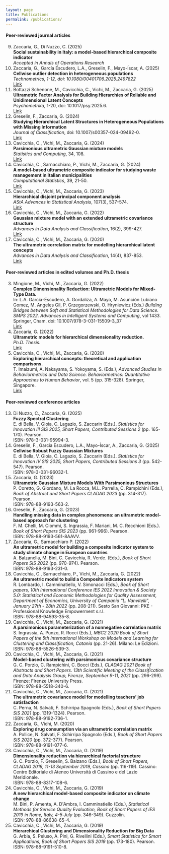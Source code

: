 ```yaml
---
layout: page
title: Publications
permalink: /publications/
---
```


#### Peer-reviewed journal articles
9. Zaccaria, G., Di Nuzzo, C. (2025) \
  **Social sustainability in Italy: a model-based hierarchical composite indicator** \
 _Accepted in Annals of Operations Research_ 
8. Zaccaria, G., García Escudero, L.A., Greselin, F., Mayo-Íscar, A. (2025) \
**Cellwise outlier detection in heterogeneous populations** \
 _Technometrics, 1-12, doi: 10.1080/00401706.2025.2497822_ \
<a href="https://www.tandfonline.com/doi/full/10.1080/00401706.2025.2497822" target="_blank">Link</a> 
7. Bottazzi Schenone, M., Cavicchia, C., Vichi, M., Zaccaria, G. (2025) \
  **Ultrametric Factor Analysis for Building Hierarchies of Reliable and Unidimensional Latent Concepts** \
  _Psychometrika_, 1-20, doi: 10.1017/psy.2025.6. \
<a href="https://doi.org/10.1017/psy.2025.6" target="_blank">Link</a> 
6. Greselin, F., Zaccaria, G. (2024) \
   **Studying Hierarchical Latent Structures in Heterogeneous Populations with Missing Information** \
  _Journal of Classification_, doi: 10.1007/s00357-024-09492-0. \
<a href="https://link.springer.com/article/10.1007/s00357-024-09492-0" target="_blank">Link</a> 
5. Cavicchia, C., Vichi, M., Zaccaria, G. (2024) \
   **Parsimonious ultrametric Gaussian mixture models** \
   _Statistics and Computing_, 34, 108. \
    <a href="https://link.springer.com/article/10.1007/s11222-024-10405-9" target="_blank">Link</a> 
4. Cavicchia, C., Sarnacchiaro, P., Vichi, M., Zaccaria, G. (2024) \
  **A model-based ultrametric composite indicator for studying waste management in Italian municipalities** \
   _Computational Statistics_, 39, 21-50.\
    <a href="https://link.springer.com/article/10.1007/s00180-023-01333-9" target="_blank">Link</a>
3.  Cavicchia, C., Vichi, M., Zaccaria, G. (2023) \
  **Hierarchical disjoint principal component analysis** \
   _AStA Advances in Statistical Analysis_, 107(3), 537–574.\
    <a href="https://link.springer.com/article/10.1007/s10182-022-00458-4" target="_blank">Link</a>
2.  Cavicchia, C., Vichi, M., Zaccaria, G. (2022) \
   **Gaussian mixture model with an extended ultrametric covariance structure** \
   _Advances in Data Analysis and Classification_, 16(2), 399-427. \
   <a href="https://link.springer.com/article/10.1007/s11634-021-00488-x" target="_blank">Link</a>
1.  Cavicchia, C., Vichi, M., Zaccaria, G. (2020) \
   **The ultrametric correlation matrix for modelling hierarchical latent concepts** \
   _Advances in Data Analysis and Classification_, 14(4), 837-853.\
   <a href="https://link.springer.com/article/10.1007/s11634-020-00400-z" target="_blank">Link</a>
   
#### Peer-reviewed articles in edited volumes and Ph.D. thesis
3. Mingione, M., Vichi, M., Zaccaria, G. (2022) \
   **Complex Dimensionality Reduction: Ultrametric Models for Mixed-Type Data.** \
   In: L.A. Garcia-Escudero, A. Gordaliza, A. Mayo, M. Asunción Lubiano Gomez, M. Angeles Gil, P. Grzegorzewski, O. Hryniewicz (Eds.) _Building Bridges between Soft      and Statistical Methodologies for Data Science. SMPS 2022. Advances in Intelligent Systems and Computing_, vol 1433. Springer, Cham. doi: 10.1007/978-3-031-15509-3_37 \
   <a href="https://link.springer.com/chapter/10.1007/978-3-031-15509-3_37" target="_blank">Link</a>
2. Zaccaria, G. (2022) \
   **Ultrametric models for hierarchical dimensionality reduction.** \
   _Ph.D. Thesis_. \
   <a href="https://iris.uniroma1.it/handle/11573/1628179?mode=full.4076" target="_blank">Link</a>
1. Cavicchia, C., Vichi, M., Zaccaria, G. (2020) \
  **Exploring hierarchical concepts: theoretical and application comparisons.** \
  T. Imaizumi, A. Nakayama, S. Yokoyama, S. (Eds.), _Advanced Studies in Behaviormetrics and Data Science. Behaviormetrics: Quantitative Approaches to Human Behavior_,   vol. 5 (pp.   315-328). Springer, Singapore. \
 <a href="https://link.springer.com/chapter/10.1007/978-981-15-2700-5_19" target="_blank">Link</a> 
 
#### Peer-reviewed conference articles
13. Di Nuzzo, C., Zaccaria, G. (2025) \
**Fuzzy Spectral Clustering** \
E. di Bella, V. Gioia, C. Lagazio, S. Zaccarin (Eds.). _Statistics for Innovation III SIS 2025, Short Papers, Contributed Sessions 2_ (pp. 165-170). Pearson. \
ISBN: 978-3-031-95994-3.
12. Greselin, F., García Escudero, L.A., Mayo-Íscar, A., Zaccaria, G. (2025) \
**Cellwise Robust Fuzzy Gaussian Mixtures** \
E. di Bella, V. Gioia, C. Lagazio, S. Zaccarin (Eds.). _Statistics for Innovation IV SIS 2025, Short Papers, Contributed Sessions 3_ (pp. 542-547). Pearson. \
ISBN: 978-3-031-96032-1.
11. Zaccaria, G. (2023) \
**Ultrametric Gaussian Mixture Models With Parsimonious Structures** \
P. Coretto, G. Giordano, M. La Rocca, M.L. Parrella, C. Rampichini (Eds.), _Book of Abstract and Short Papers CLADAG 2023_ (pp. 314-317). Pearson. \
ISBN: 978-88-9193-563-2.
10. Greselin, F., Zaccaria, G. (2023) \
**Handling missing data in complex phenomena: an ultrametric model-based approach for clustering** \
F. M. Chelli, M. Ciommi, S. Ingrassia, F. Mariani, M. C. Recchioni (Eds.). _Book of Short Papers SIS 2023_ (pp. 961-996). Pearson. \
ISBN: 978-88-9193-561-8AAVV.
9. Zaccaria, G., Sarnacchiaro P. (2022) \
 **An ultrametric model for building a composite indicator system to study climate change in European countries** \
 A. Balzanella, M. Bini, C. Cavicchia, R. Verde. (Eds.), _Book of Short Papers SIS 2022_ (pp. 970-974). Pearson. \
 ISBN: 978-88-9193-231-0.
8. Cavicchia, C., Sarnacchiaro, P., Vichi, M., Zaccaria, G. (2022) \
 **An ultrametric model to build a Composite Indicators system** \
 R. Lombardo, I. Camminatiello, V. Simonacci (Eds.), _Book of Short papers, 10th International Conference IES 2022 Innovation & Society 5.0: Statistical and Economic Methodologies for Quality Assessment, Department of Economics, University of Campania “L. Vanvitelli”, January 27th - 28th 2022_ (pp. 208-211). Sesto San Giovanni: PKE - Professional Knowledge Empowerment s.r.l. \
 ISBN: 978-88-94593-35-8.
7. Cavicchia, C., Vichi, M., Zaccaria, G. (2021) \
  **A parsimonious parameterization of a nonnegative correlation matrix** \
  S. Ingrassia, A. Punzo, R. Rocci (Eds.), _MBC2 2020 Book of Short Papers of the 5th International Workshop on Models and Learning for Clustering and Classification, Catania_ (pp. 21-26). Milano: Le Edizioni. \
  ISBN: 978-88-5526-539-3.
6. Cavicchia, C., Vichi, M., Zaccaria, G. (2021) \
 **Model-based clustering with parsimonious covariance structure** \
 G. C. Porzio, C. Rampichini, C. Bocci (Eds.), _CLADAG 2021 Book of Abstracts and Short Papers. 13th Scientific Meeting of the Classification and Data Analysis Group, Firenze, September 9-11, 2021_ (pp. 296-299). Firenze: Firenze University Press. \
 ISBN: 978-88-5518-340-6.
5. Cavicchia, C., Vichi, M., Zaccaria, G. (2021) \
 **The ultrametric covariance model for modelling teachers’ job satisfaction** \
 C. Perna, N. Salvati, F. Schirripa Spagnolo (Eds.), _Book of Short Papers SIS 2021_ (pp. 1319-1324). Pearson. \
 ISBN:  978-88-9192-736-1.
4. Zaccaria, G., Vichi, M. (2020) \
 **Exploring drug consumption via an ultrametric correlation matrix** \
 A. Pollice, N. Salvati, F. Schirripa Spagnolo (Eds.), _Book of Short Papers SIS 2020_ (pp. 372-377). Pearson. \
 ISBN: 978-88-9191-077-6.
3. Cavicchia, C., Vichi, M., Zaccaria, G. (2019) \
 **Dimensionality reduction via hierarchical factorial structure** \
G. C. Porzio, F. Greselin, S. Balzano (Eds.), _Book of Short Papers, CLADAG 2019, 11-13 September 2019, Cassino_ (pp. 116-119). Cassino: Centro Editoriale di Ateneo Università di Cassino e del Lazio Meridionale. \
ISBN: 978-88-8317-108-6.
2. Cavicchia, C., Vichi, M., Zaccaria, G. (2019) \
 **A new hierarchical model-based composite indicator on climate change** \
 M. Bini, P. Amenta, A. D'Ambra, I. Camminatiello (Eds.), _Statistical Methods for Service Quality Evaluation, Book of Short Papers of IES 2019 in Rome, Italy, 4-5 July_ (pp. 346-349). Cuzzolin. \
ISBN: 978-88-86638-65-4.
1. Cavicchia, C., Vichi, M., Zaccaria, G. (2019) \
**Hierarchical Clustering and Dimensionality Reduction for Big Data** \
G. Arbia, S. Peluso, A. Pini, G. Rivellini (Eds.), _Smart Statistics for Smart Applications, Book of Short Papers SIS 2019_ (pp. 173-180). Pearson. \
ISBN: 978-88-9191-510-8.


